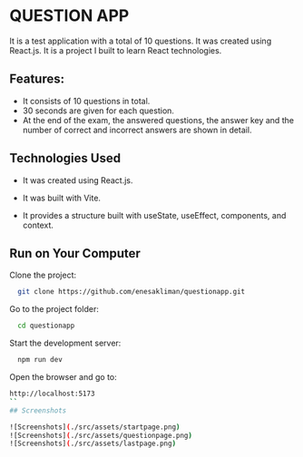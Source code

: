 
# QUESTION APP

It is a test application with a total of 10 questions. It was created using React.js. It is a project I built to learn React technologies.


## Features:

- It consists of 10 questions in total.
- 30 seconds are given for each question.
- At the end of the exam, the answered questions, the answer key and the number of correct and incorrect answers are shown in detail.

  
## Technologies Used

- It was created using React.js.

- It was built with Vite.

- It provides a structure built with useState, useEffect, components, and context.

  
## Run on Your Computer

Clone the project:

```bash
  git clone https://github.com/enesakliman/questionapp.git
```

Go to the project folder:

```bash
  cd questionapp
```

Start the development server:

```bash
  npm run dev
```

Open the browser and go to:

```bash
http://localhost:5173  
``
## Screenshots

![Screenshots](./src/assets/startpage.png)
![Screenshots](./src/assets/questionpage.png)
![Screenshots](./src/assets/lastpage.png)

  